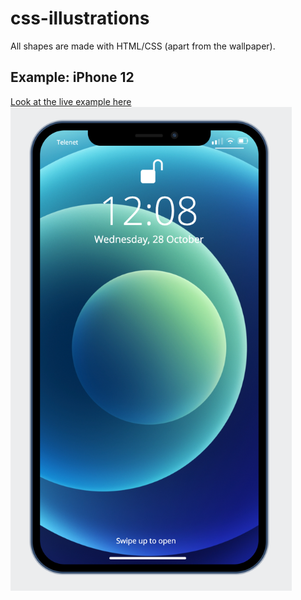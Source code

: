 # css-illustrations
All shapes are made with HTML/CSS (apart from the wallpaper).

## Example: iPhone 12
[Look at the live example here](https://jeremiaverhulst.github.io/css-illustrations/)
<img src="iphone_v4.png" alt="iPhone 12" width="450px" height="">
